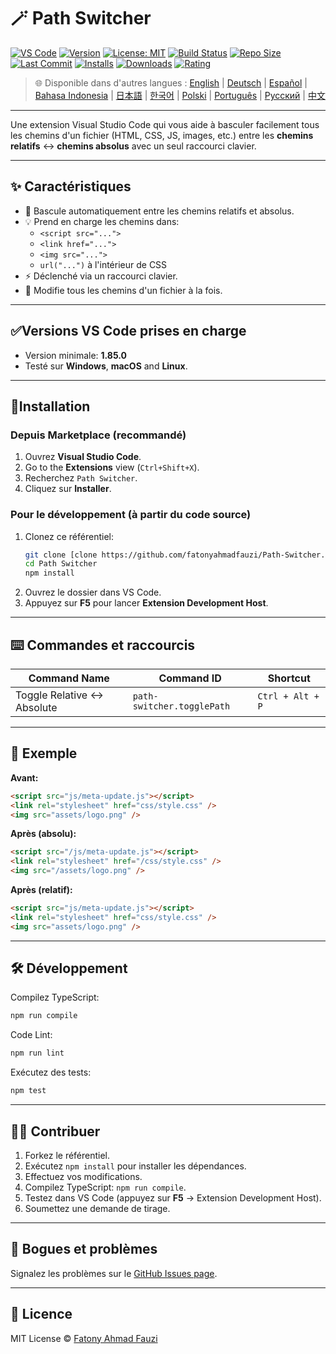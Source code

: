 # 🪄 Path Switcher

[![VS Code](https://img.shields.io/badge/VS%20Code-1.85.0+-blue.svg)](https://code.visualstudio.com/)
[![Version](https://img.shields.io/github/v/release/fatonyahmadfauzi/Path-Switcher?color=blue.svg)](https://github.com/fatonyahmadfauzi/Path-Switcher/releases)
[![License: MIT](https://img.shields.io/github/license/fatonyahmadfauzi/Path-Switcher?color=green.svg)](../../LICENSE)
[![Build Status](https://github.com/fatonyahmadfauzi/Path-Switcher/actions/workflows/main.yml/badge.svg)](https://github.com/fatonyahmadfauzi/Path-Switcher/actions)
[![Repo Size](https://img.shields.io/github/repo-size/fatonyahmadfauzi/Path-Switcher?color=yellow.svg)](https://github.com/fatonyahmadfauzi/Path-Switcher)
[![Last Commit](https://img.shields.io/github/last-commit/fatonyahmadfauzi/Path-Switcher?color=brightgreen.svg)](https://github.com/fatonyahmadfauzi/Path-Switcher/commits/main)
[![Installs](https://vsmarketplacebadges.dev/installs-short/fatonyahmadfauzi.path-switcher.svg)](https://marketplace.visualstudio.com/items?itemName=fatonyahmadfauzi.path-switcher)
[![Downloads](https://vsmarketplacebadges.dev/downloads-short/fatonyahmadfauzi.path-switcher.svg)](https://marketplace.visualstudio.com/items?itemName=fatonyahmadfauzi.path-switcher)
[![Rating](https://vsmarketplacebadges.dev/rating-short/fatonyahmadfauzi.path-switcher.svg)](https://marketplace.visualstudio.com/items?itemName=fatonyahmadfauzi.path-switcher)

> 🌐 Disponible dans d'autres langues : [English](../../README.md) | [Deutsch](README-DE.md) | [Español](README-ES.md) | [Bahasa Indonesia](README-ID.md) | [日本語](README-JP.md) | [한국어](README-KO.md) | [Polski](README-PL.md) | [Português](README-PT.md) | [Русский](README-RU.md) | [中文](README-ZH.md)

---

Une extension Visual Studio Code qui vous aide à basculer facilement tous les chemins d'un fichier (HTML, CSS, JS, images, etc.) entre les **chemins relatifs** ↔️ **chemins absolus** avec un seul raccourci clavier.

---

## ✨ Caractéristiques

- 🔁 Bascule automatiquement entre les chemins relatifs et absolus.
- 💡 Prend en charge les chemins dans:
  - `<script src="...">`
  - `<link href="...">`
  - `<img src="...">`
  - `url("...")` à l'intérieur de CSS
- ⚡ Déclenché via un raccourci clavier.
- 🧭 Modifie tous les chemins d'un fichier à la fois.

---

## ✅Versions VS Code prises en charge

- Version minimale: **1.85.0**
- Testé sur **Windows**, **macOS** and **Linux**.

---

## 🧩Installation

### Depuis Marketplace (recommandé)

1. Ouvrez **Visual Studio Code**.
2.  Go to the **Extensions** view (`Ctrl+Shift+X`).
3. Recherchez `Path Switcher`.
4. Cliquez sur **Installer**.

### Pour le développement (à partir du code source)

1. Clonez ce référentiel:
    ```bash
    git clone [clone https://github.com/fatonyahmadfauzi/Path-Switcher.git](https://github.com/fatonyahmadfauzi/Path-Switcher.git)
    cd Path Switcher
    npm install
    ```
2. Ouvrez le dossier dans VS Code.
3. Appuyez sur **F5** pour lancer **Extension Development Host**.

---

## ⌨️ Commandes et raccourcis

| Command Name                | Command ID                 | Shortcut         |
| --------------------------- | -------------------------- | ---------------- |
| Toggle Relative ↔️ Absolute | `path-switcher.togglePath` | `Ctrl + Alt + P` |

---

## 🧠 Exemple

**Avant:**

```html
<script src="js/meta-update.js"></script>
<link rel="stylesheet" href="css/style.css" />
<img src="assets/logo.png" />
```

**Après (absolu):**

```html
<script src="/js/meta-update.js"></script>
<link rel="stylesheet" href="/css/style.css" />
<img src="/assets/logo.png" />
```

**Après (relatif):**

```html
<script src="js/meta-update.js"></script>
<link rel="stylesheet" href="css/style.css" />
<img src="assets/logo.png" />
```

---

## 🛠️ Développement

Compilez TypeScript:

```bash
npm run compile
```

Code Lint:

```bash
npm run lint
```

Exécutez des tests:

```bash
npm test
```

---

## 🧑‍💻 Contribuer

1. Forkez le référentiel.
2. Exécutez `npm install` pour installer les dépendances.
3. Effectuez vos modifications.
4. Compilez TypeScript: `npm run compile`.
5. Testez dans VS Code (appuyez sur **F5** → Extension Development Host).
6. Soumettez une demande de tirage.

---

## 🐞 Bogues et problèmes

Signalez les problèmes sur le [GitHub Issues page](https://github.com/fatonyahmadfauzi/Path-Switcher/issues).

---

## 🧾 Licence

MIT License © [Fatony Ahmad Fauzi](../../LICENSE)